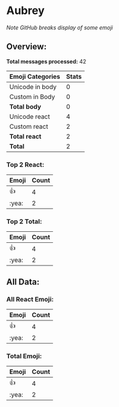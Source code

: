 # Aubrey

*Note GitHub breaks display of some emoji*

## Overview:

**Total messages processed:** 42

Emoji Categories | Stats
-------|--------
Unicode in body | 0
Custom in Body | 0
**Total body** | 0
Unicode react | 4
Custom react | 2
**Total react** | 2
**Total** | 2

### Top 2 React:

Emoji | Count
-------|--------
👍 | 4
:yea: | 2

### Top 2 Total:

Emoji | Count
-------|--------
👍 | 4
:yea: | 2

## All Data:

### All React Emoji:

Emoji | Count
-------|--------
👍 | 4
:yea: | 2

### Total Emoji:

Emoji | Count
-------|--------
👍 | 4
:yea: | 2

